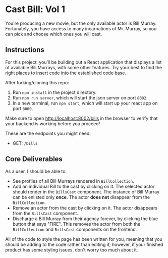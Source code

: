 # Cast Bill: Vol 1

You're producing a new movie, but the only available actor is Bill Murray. Fortunately, you have access to many incarnations of Mr. Murray, so you can pick and choose which ones you will cast.

## Instructions

For this project, you’ll be building out a React application that displays a list of available Bill Murrays, with some other features. Try your best to find the right places to insert code into the established code base.

After forking/cloning this repo:

1. Run `npm install` in the project directory.
2. Run `npm run server`, which will start the json server on port `8002`.
3. In a new terminal, run `npm start`, which will start up your react app on port `8000`.

Make sure to open [http://localhost:8002/bills](http://localhost:8002/bills) in
the browser to verify that your backend is working before you proceed!

These are the endpoints you might need:

- GET: `/bills`

## Core Deliverables

As a user, I should be able to:

- See profiles of all Bill Murrays rendered in `BillCollection`.
- Add an individual Bill to the cast by clicking on it. The selected actor should render in the `BillsCast` component. The instance of Bill Murray can be enlisted only **once**. The actor **does not** disappear from the `BillCollection`.
- Remove an actor from the cast by clicking on it. The actor disappears from the `BillsCast` component.
- Discharge a Bill Murray from their agency forever, by clicking the blue button that says "FIRE". This removes the actor from both the `BillCollection` and `BillsCast` components on the frontend.

All of the code to style the page has been written for you, meaning that you
should be adding to the code rather than editing it; however, if your finished
product has some styling issues, don't worry too much about it.
